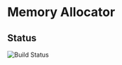 # Memory Allocator

## Status
![Build Status](https://travis-ci.org/nelmiux/Memory-Allocator.svg?branch=master)
